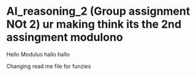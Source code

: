 # AI_reasoning_2 (Group assignment NOt 2) ur making think its the 2nd assingment modulono
Hello Modulus
hallo hallo


Changing read me file for funzies
